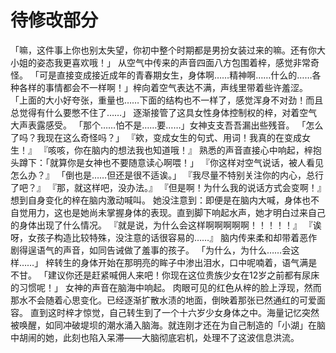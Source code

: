 # 待修改部分

「嘛，这件事上你也别太失望，你初中整个时期都是男扮女装过来的嘛。还有你大小姐的姿态我更喜欢哦！」
从空气中传来的声音四面八方包围着梓，感觉非常奇怪。
「可是直接变成接近成年的青春期女生，身体啊……精神啊……什么的……各种各样的事情都会不一样啊！」梓向着空气表达不满，声线里带着些许羞涩。
「上面的大小好夸张，重量也……下面的结构也不一样了，感觉浑身不对劲！而且总觉得有什么要憋不住了……」
逐渐接管了这具女性身体控制权的梓，对着空气大声表露感受。
「那个……怕不是……要……」女神支支吾吾漏出些残音。
「怎么了吗？我现在这么奇怪吗？」
『欸，变成女生的句式、用词！我真的在变成女生！』
『咳咳，你在脑内的想法我也知道哦！』
熟悉的声音直接心中响起，梓抱头蹲下：「就算你是女神也不要随意读心啊喂！」
『你这样对空气说话，被人看见怎么办？』
「倒也是……但还是很不适诶。」
『我尽量不特别关注你的内心，总行了吧？』
『那，就这样吧，没办法。』
『但是啊！为什么我的说话方式会变啊！』想到自身变化的梓在脑内激动喊叫。
她没注意到：即便是在脑内大喊，身体也不自觉用力，这也是她尚未掌握身体的表现。直到脚下响起水声，她才明白过来自己的身体出现了什么情况。
『就是说，为什么会这样啊啊啊啊啊！！！！！』
『诶呀，女孩子构造比较特殊，没注意的话很容易的……』
脑内传来柔和却带着恶作剧得逞语气的声音，如同告诫做了羞事的孩子。
「为什么，为什么……会这样……」
梓转生的身体开始在那明亮的眸子中渗出泪水，口中呢喃着，语气满是不甘。
「建议你还是赶紧喊佣人来吧！你现在这位贵族少女在12岁之前都有尿床的习惯呢！」
女神的声音在脑海中响起。
肉眼可见的红色从梓的脸上浮现，然而那水不会随着心思变化。已经逐渐扩散水渍的地面，倒映着那张已然通红的可爱面容。
直到这时梓才惊觉，自己转生到了一个十六岁少女身体之中。海量记忆突然被唤醒，如同冲破堤坝的潮水涌入脑海。就连刚才还在为自己制造的「小湖」在脑中胡闹的她，此刻也陷入呆滞——大脑彻底宕机，处理不了这波信息洪流。
